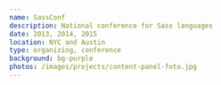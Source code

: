 ```yaml
---
name: SassConf
description: National conference for Sass languages
date: 2013, 2014, 2015
location: NYC and Austin
type: organizing, conference
background: bg-purple
photos: /images/projects/content-panel-foto.jpg
---
```

